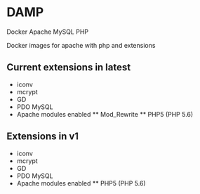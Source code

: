 # DAMP
Docker Apache MySQL PHP

Docker images for apache with php and extensions

## Current extensions in latest
* iconv
* mcrypt
* GD
* PDO MySQL
* Apache modules enabled
** Mod_Rewrite
** PHP5 (PHP 5.6)

## Extensions in v1
* iconv
* mcrypt
* GD
* PDO MySQL
* Apache modules enabled
** PHP5 (PHP 5.6)
